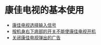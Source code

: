 # 康佳电视的基本使用

* [康佳电视选择输入信号](select-input-source-of-konka-tv.md)
* [按机身右下底部的开关不能使康佳电视开机](can-not-power-on-konka-tv-by-pressing-hardware-on-off-button.md)
* [关闭康佳电视弹出的广告](close-popup-ad.md)
